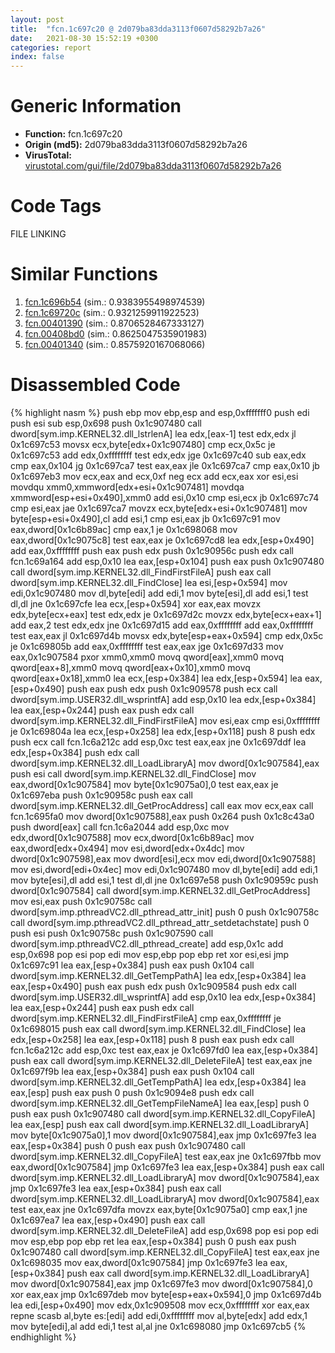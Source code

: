 ```yaml
---
layout: post
title:  "fcn.1c697c20 @ 2d079ba83dda3113f0607d58292b7a26"
date:   2021-08-30 15:52:19 +0300
categories: report
index: false
---
```


# Generic Information
- **Function:** fcn.1c697c20
- **Origin (md5):** 2d079ba83dda3113f0607d58292b7a26
- **VirusTotal:** [virustotal.com/gui/file/2d079ba83dda3113f0607d58292b7a26][virustotal_ref]

# Code Tags
<span class="tag" id="FILE">FILE</span>
<span class="tag" id="LINKING">LINKING</span>


# Similar Functions

1. [fcn.1c696b54][similar_1_ref] (sim.: 0.9383955498974539)
2. [fcn.1c69720c][similar_2_ref] (sim.: 0.9321259911922523)
3. [fcn.00401390][similar_3_ref] (sim.: 0.8706528467333127)
4. [fcn.00408bd0][similar_4_ref] (sim.: 0.8625047535901983)
5. [fcn.00401340][similar_5_ref] (sim.: 0.8575920167068066)


# Disassembled Code

{% highlight nasm %}
push ebp
mov ebp,esp
and esp,0xfffffff0
push edi
push esi
sub esp,0x698
push 0x1c907480
call dword[sym.imp.KERNEL32.dll_lstrlenA]
lea edx,[eax-1]
test edx,edx
jl 0x1c697c53
movsx ecx,byte[edx+0x1c907480]
cmp ecx,0x5c
je 0x1c697c53
add edx,0xffffffff
test edx,edx
jge 0x1c697c40
sub eax,edx
cmp eax,0x104
jg 0x1c697ca7
test eax,eax
jle 0x1c697ca7
cmp eax,0x10
jb 0x1c697eb3
mov ecx,eax
and ecx,0xf
neg ecx
add ecx,eax
xor esi,esi
movdqu xmm0,xmmword[edx+esi+0x1c907481]
movdqa xmmword[esp+esi+0x490],xmm0
add esi,0x10
cmp esi,ecx
jb 0x1c697c74
cmp esi,eax
jae 0x1c697ca7
movzx ecx,byte[edx+esi+0x1c907481]
mov byte[esp+esi+0x490],cl
add esi,1
cmp esi,eax
jb 0x1c697c91
mov eax,dword[0x1c6b89ac]
cmp eax,1
je 0x1c698068
mov eax,dword[0x1c9075c8]
test eax,eax
je 0x1c697cd8
lea edx,[esp+0x490]
add eax,0xffffffff
push eax
push edx
push 0x1c90956c
push edx
call fcn.1c69a164
add esp,0x10
lea eax,[esp+0x104]
push eax
push 0x1c907480
call dword[sym.imp.KERNEL32.dll_FindFirstFileA]
push eax
call dword[sym.imp.KERNEL32.dll_FindClose]
lea esi,[esp+0x594]
mov edi,0x1c907480
mov dl,byte[edi]
add edi,1
mov byte[esi],dl
add esi,1
test dl,dl
jne 0x1c697cfe
lea ecx,[esp+0x594]
xor eax,eax
movzx edx,byte[ecx+eax]
test edx,edx
je 0x1c697d2c
movzx edx,byte[ecx+eax+1]
add eax,2
test edx,edx
jne 0x1c697d15
add eax,0xffffffff
add eax,0xffffffff
test eax,eax
jl 0x1c697d4b
movsx edx,byte[esp+eax+0x594]
cmp edx,0x5c
je 0x1c69805b
add eax,0xffffffff
test eax,eax
jge 0x1c697d33
mov eax,0x1c907584
pxor xmm0,xmm0
movq qword[eax],xmm0
movq qword[eax+8],xmm0
movq qword[eax+0x10],xmm0
movq qword[eax+0x18],xmm0
lea ecx,[esp+0x384]
lea edx,[esp+0x594]
lea eax,[esp+0x490]
push eax
push edx
push 0x1c909578
push ecx
call dword[sym.imp.USER32.dll_wsprintfA]
add esp,0x10
lea edx,[esp+0x384]
lea eax,[esp+0x244]
push eax
push edx
call dword[sym.imp.KERNEL32.dll_FindFirstFileA]
mov esi,eax
cmp esi,0xffffffff
je 0x1c69804a
lea ecx,[esp+0x258]
lea edx,[esp+0x118]
push 8
push edx
push ecx
call fcn.1c6a212c
add esp,0xc
test eax,eax
jne 0x1c697ddf
lea edx,[esp+0x384]
push edx
call dword[sym.imp.KERNEL32.dll_LoadLibraryA]
mov dword[0x1c907584],eax
push esi
call dword[sym.imp.KERNEL32.dll_FindClose]
mov eax,dword[0x1c907584]
mov byte[0x1c9075a0],0
test eax,eax
je 0x1c697eba
push 0x1c90958c
push eax
call dword[sym.imp.KERNEL32.dll_GetProcAddress]
call eax
mov ecx,eax
call fcn.1c695fa0
mov dword[0x1c907588],eax
push 0x264
push 0x1c8c43a0
push dword[eax]
call fcn.1c6a2044
add esp,0xc
mov edx,dword[0x1c907588]
mov ecx,dword[0x1c6b89ac]
mov eax,dword[edx+0x494]
mov esi,dword[edx+0x4dc]
mov dword[0x1c907598],eax
mov dword[esi],ecx
mov edi,dword[0x1c907588]
mov esi,dword[edi+0x4ec]
mov edi,0x1c907480
mov dl,byte[edi]
add edi,1
mov byte[esi],dl
add esi,1
test dl,dl
jne 0x1c697e58
push 0x1c90959c
push dword[0x1c907584]
call dword[sym.imp.KERNEL32.dll_GetProcAddress]
mov esi,eax
push 0x1c90758c
call dword[sym.imp.pthreadVC2.dll_pthread_attr_init]
push 0
push 0x1c90758c
call dword[sym.imp.pthreadVC2.dll_pthread_attr_setdetachstate]
push 0
push esi
push 0x1c90758c
push 0x1c907590
call dword[sym.imp.pthreadVC2.dll_pthread_create]
add esp,0x1c
add esp,0x698
pop esi
pop edi
mov esp,ebp
pop ebp
ret
xor esi,esi
jmp 0x1c697c91
lea eax,[esp+0x384]
push eax
push 0x104
call dword[sym.imp.KERNEL32.dll_GetTempPathA]
lea edx,[esp+0x384]
lea eax,[esp+0x490]
push eax
push edx
push 0x1c909584
push edx
call dword[sym.imp.USER32.dll_wsprintfA]
add esp,0x10
lea edx,[esp+0x384]
lea eax,[esp+0x244]
push eax
push edx
call dword[sym.imp.KERNEL32.dll_FindFirstFileA]
cmp eax,0xffffffff
je 0x1c698015
push eax
call dword[sym.imp.KERNEL32.dll_FindClose]
lea edx,[esp+0x258]
lea eax,[esp+0x118]
push 8
push eax
push edx
call fcn.1c6a212c
add esp,0xc
test eax,eax
je 0x1c697fd0
lea eax,[esp+0x384]
push eax
call dword[sym.imp.KERNEL32.dll_DeleteFileA]
test eax,eax
jne 0x1c697f9b
lea eax,[esp+0x384]
push eax
push 0x104
call dword[sym.imp.KERNEL32.dll_GetTempPathA]
lea edx,[esp+0x384]
lea eax,[esp]
push eax
push 0
push 0x1c9094e8
push edx
call dword[sym.imp.KERNEL32.dll_GetTempFileNameA]
lea eax,[esp]
push 0
push eax
push 0x1c907480
call dword[sym.imp.KERNEL32.dll_CopyFileA]
lea eax,[esp]
push eax
call dword[sym.imp.KERNEL32.dll_LoadLibraryA]
mov byte[0x1c9075a0],1
mov dword[0x1c907584],eax
jmp 0x1c697fe3
lea eax,[esp+0x384]
push 0
push eax
push 0x1c907480
call dword[sym.imp.KERNEL32.dll_CopyFileA]
test eax,eax
jne 0x1c697fbb
mov eax,dword[0x1c907584]
jmp 0x1c697fe3
lea eax,[esp+0x384]
push eax
call dword[sym.imp.KERNEL32.dll_LoadLibraryA]
mov dword[0x1c907584],eax
jmp 0x1c697fe3
lea eax,[esp+0x384]
push eax
call dword[sym.imp.KERNEL32.dll_LoadLibraryA]
mov dword[0x1c907584],eax
test eax,eax
jne 0x1c697dfa
movzx eax,byte[0x1c9075a0]
cmp eax,1
jne 0x1c697ea7
lea eax,[esp+0x490]
push eax
call dword[sym.imp.KERNEL32.dll_DeleteFileA]
add esp,0x698
pop esi
pop edi
mov esp,ebp
pop ebp
ret
lea eax,[esp+0x384]
push 0
push eax
push 0x1c907480
call dword[sym.imp.KERNEL32.dll_CopyFileA]
test eax,eax
jne 0x1c698035
mov eax,dword[0x1c907584]
jmp 0x1c697fe3
lea eax,[esp+0x384]
push eax
call dword[sym.imp.KERNEL32.dll_LoadLibraryA]
mov dword[0x1c907584],eax
jmp 0x1c697fe3
mov dword[0x1c907584],0
xor eax,eax
jmp 0x1c697deb
mov byte[esp+eax+0x594],0
jmp 0x1c697d4b
lea edi,[esp+0x490]
mov edx,0x1c909508
mov ecx,0xffffffff
xor eax,eax
repne scasb al,byte es:[edi]
add edi,0xffffffff
mov al,byte[edx]
add edx,1
mov byte[edi],al
add edi,1
test al,al
jne 0x1c698080
jmp 0x1c697cb5
{% endhighlight %}


[similar_1_ref]: /report/fcn.1c696b54@2d079ba83dda3113f0607d58292b7a26
[similar_2_ref]: /report/fcn.1c69720c@2d079ba83dda3113f0607d58292b7a26
[similar_3_ref]: /report/fcn.00401390@59aef7c08025d70f84c85db2092fc99e
[similar_4_ref]: /report/fcn.00408bd0@4fe6510221c33bf023f6abed461fc13f
[similar_5_ref]: /report/fcn.00401340@4fe6510221c33bf023f6abed461fc13f
[virustotal_ref]: https://www.virustotal.com/gui/file/2d079ba83dda3113f0607d58292b7a26